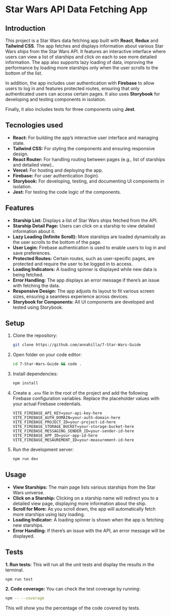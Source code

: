# Star Wars API Data Fetching App

## Introduction

This project is a Star Wars data fetching app built with **React**, **Redux** and **Tailwind CSS**. The app fetches and displays information about various Star Wars ships from the Star Wars API. It features an interactive interface where users can view a list of starships and click on each to see more detailed information. The app also supports lazy loading of data, improving the performance by loading more starships only when the user scrolls to the bottom of the list.

In addition, the app includes user authentication with **Firebase** to allow users to log in and features protected routes, ensuring that only authenticated users can access certain pages. It also uses **Storybook** for developing and testing components in isolation.

Finally, it also includes tests for three components using **Jest**.

## Tecnologies used

- **React:** For building the app’s interactive user interface and managing state.
- **Tailwind CSS:** For styling the components and ensuring responsive design.
- **React Router:** For handling routing between pages (e.g., list of starships and detailed view)..
- **Vercel:** For hosting and deploying the app.
- **Firebase:** For user authentication (login).
- **Storybook:** For developing, testing, and documenting UI components in isolation.
- **Jest:** For testing the code logic of the components.

## Features

- **Starship List:** Displays a list of Star Wars ships fetched from the API.
- **Starship Detail Page:** Users can click on a starship to view detailed information about it.
- **Lazy Loading (Infinite Scroll):** More starships are loaded dynamically as the user scrolls to the bottom of the page.
- **User Login:** Firebase authentication is used to enable users to log in and save preferences.
- **Protected Routes:** Certain routes, such as user-specific pages, are protected and require the user to be logged in to access.
- **Loading Indicators:** A loading spinner is displayed while new data is being fetched.
- **Error Handling:** The app displays an error message if there’s an issue with fetching the data.
- **Responsive Design:** The app adjusts its layout to fit various screen sizes, ensuring a seamless experience across devices.
- **Storybook for Components:** All UI components are developed and tested using Storybook.

## Setup

1. Clone the repository:

   ```bash
   git clone https://github.com/annahilla/7-Star-Wars-Guide
   ```

2. Open folder on your code editor:

   ```bash
   cd 7-Star-Wars-Guide && code .
   ```

3. Install dependencies:

   ```bash
   npm install
   ```

4. Create a `.env` file in the root of the project and add the following Firebase configuration variables. Replace the placeholder values with your actual Firebase credentials.

   ```env
   VITE_FIREBASE_API_KEY=your-api-key-here
   VITE_FIREBASE_AUTH_DOMAIN=your-auth-domain-here
   VITE_FIREBASE_PROJECT_ID=your-project-id-here
   VITE_FIREBASE_STORAGE_BUCKET=your-storage-bucket-here
   VITE_FIREBASE_MESSAGING_SENDER_ID=your-sender-id-here
   VITE_FIREBASE_APP_ID=your-app-id-here
   VITE_FIREBASE_MESAUREMENT_ID=your-measurement-id-here

5. Run the development server:

   ```bash
   npm run dev
   ```

## Usage

- **View Starships:** The main page lists various starships from the Star Wars universe.
- **Click on a Starship:** Clicking on a starship name will redirect you to a detailed view page, displaying more information about the ship.
- **Scroll for More:** As you scroll down, the app will automatically fetch more starships using lazy loading.
- **Loading Indicator:** A loading spinner is shown when the app is fetching new starships.
- **Error Handling:** If there’s an issue with the API, an error message will be displayed.

## Tests

**1. Run tests:** This will run all the unit tests and display the results in the terminal.

   ```bash
   npm run test
   ```

**2. Code coverage:** You can check the test coverage by running:

   ```bash
   npm -- --coverage
   ```

   This will show you the percentage of the code covered by tests.